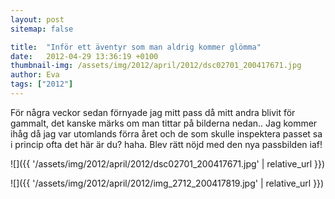 ```yaml
---
layout: post
sitemap: false

title:  "Inför ett äventyr som man aldrig kommer glömma"
date:   2012-04-29 13:36:19 +0100
thumbnail-img: /assets/img/2012/april/2012/dsc02701_200417671.jpg
author: Eva
tags: ["2012"]
---
```


För några veckor sedan förnyade jag mitt pass då mitt andra blivit för gammalt, det kanske märks om man tittar på bilderna nedan.. Jag kommer ihåg då jag var utomlands förra året och de som skulle inspektera passet sa i princip ofta det här är du? haha. Blev rätt nöjd med den nya passbilden iaf!

![]({{ '/assets/img/2012/april/2012/dsc02701_200417671.jpg'  | relative_url }})

![]({{ '/assets/img/2012/april/2012/img_2712_200417819.jpg'  | relative_url }})

